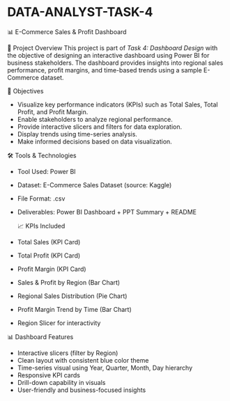 # DATA-ANALYST-TASK-4
📊 E-Commerce Sales & Profit Dashboard

📌 Project Overview
This project is part of *Task 4: Dashboard Design* with the objective of designing an interactive dashboard using Power BI for business stakeholders. The dashboard provides insights into regional sales performance, profit margins, and time-based trends using a sample E-Commerce dataset.

🎯 Objectives

- Visualize key performance indicators (KPIs) such as Total Sales, Total Profit, and Profit Margin.
- Enable stakeholders to analyze regional performance.
- Provide interactive slicers and filters for data exploration.
- Display trends using time-series analysis.
- Make informed decisions based on data visualization.
  
🛠 Tools & Technologies
- Tool Used: Power BI
- Dataset: E-Commerce Sales Dataset (source: Kaggle)
- File Format: .csv
- Deliverables: Power BI Dashboard + PPT Summary + README
  
  📈 KPIs Included
- Total Sales (KPI Card)
- Total Profit (KPI Card)
- Profit Margin (KPI Card)
- Sales & Profit by Region (Bar Chart)
- Regional Sales Distribution (Pie Chart)
- Profit Margin Trend by Time (Bar Chart)
- Region Slicer for interactivity

 📊 Dashboard Features
- Interactive slicers (filter by Region)
- Clean layout with consistent blue color theme
- Time-series visual using Year, Quarter, Month, Day hierarchy
- Responsive KPI cards
- Drill-down capability in visuals
- User-friendly and business-focused insights



